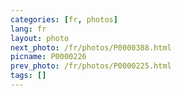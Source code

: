 ```yaml
---
categories: [fr, photos]
lang: fr
layout: photo
next_photo: /fr/photos/P0000388.html
picname: P0000226
prev_photo: /fr/photos/P0000225.html
tags: []
---
```

